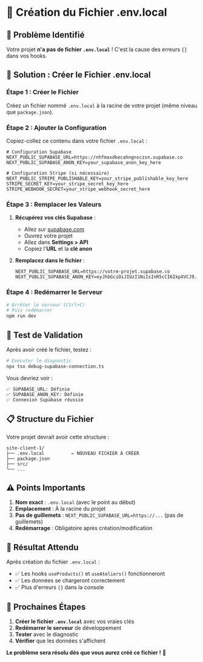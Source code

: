 # 🔧 Création du Fichier .env.local

## 🚨 Problème Identifié

Votre projet **n'a pas de fichier `.env.local`** ! C'est la cause des erreurs `{}` dans vos hooks.

## 📝 Solution : Créer le Fichier .env.local

### **Étape 1 : Créer le Fichier**

Créez un fichier nommé `.env.local` à la racine de votre projet (même niveau que `package.json`).

### **Étape 2 : Ajouter la Configuration**

Copiez-collez ce contenu dans votre fichier `.env.local` :

```env
# Configuration Supabase
NEXT_PUBLIC_SUPABASE_URL=https://nhfmaxdkecahngnsczsn.supabase.co
NEXT_PUBLIC_SUPABASE_ANON_KEY=your_supabase_anon_key_here

# Configuration Stripe (si nécessaire)
NEXT_PUBLIC_STRIPE_PUBLISHABLE_KEY=your_stripe_publishable_key_here
STRIPE_SECRET_KEY=your_stripe_secret_key_here
STRIPE_WEBHOOK_SECRET=your_stripe_webhook_secret_here
```

### **Étape 3 : Remplacer les Valeurs**

1. **Récupérez vos clés Supabase** :
   - Allez sur [supabase.com](https://supabase.com)
   - Ouvrez votre projet
   - Allez dans **Settings > API**
   - Copiez l'**URL** et la **clé anon**

2. **Remplacez dans le fichier** :
   ```env
   NEXT_PUBLIC_SUPABASE_URL=https://votre-projet.supabase.co
   NEXT_PUBLIC_SUPABASE_ANON_KEY=eyJhbGciOiJIUzI1NiIsInR5cCI6IkpXVCJ9...
   ```

### **Étape 4 : Redémarrer le Serveur**

```bash
# Arrêter le serveur (Ctrl+C)
# Puis redémarrer
npm run dev
```

## 🧪 Test de Validation

Après avoir créé le fichier, testez :

```bash
# Exécuter le diagnostic
npx tsx debug-supabase-connection.ts
```

Vous devriez voir :
```
✅ SUPABASE_URL: Définie
✅ SUPABASE_ANON_KEY: Définie
✅ Connexion Supabase réussie
```

## 📋 Structure du Fichier

Votre projet devrait avoir cette structure :
```
site-client-1/
├── .env.local          ← NOUVEAU FICHIER À CRÉER
├── package.json
├── src/
└── ...
```

## ⚠️ Points Importants

1. **Nom exact** : `.env.local` (avec le point au début)
2. **Emplacement** : À la racine du projet
3. **Pas de guillemets** : `NEXT_PUBLIC_SUPABASE_URL=https://...` (pas de guillemets)
4. **Redémarrage** : Obligatoire après création/modification

## 🎯 Résultat Attendu

Après création du fichier `.env.local` :
- ✅ Les hooks `useProducts()` et `useAteliers()` fonctionneront
- ✅ Les données se chargeront correctement
- ✅ Plus d'erreurs `{}` dans la console

## 🚀 Prochaines Étapes

1. **Créer le fichier `.env.local`** avec vos vraies clés
2. **Redémarrer le serveur** de développement
3. **Tester** avec le diagnostic
4. **Vérifier** que les données s'affichent

**Le problème sera résolu dès que vous aurez créé ce fichier !** 🎉
